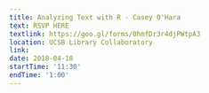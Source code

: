 ```yaml
---
title: Analyzing Text with R - Casey O'Hara
text: RSVP HERE
textlink: https://goo.gl/forms/0hmfDr3r4djPWtpA3
location: UCSB Library Collaboratory
link: 
date: 2018-04-18
startTime: '11:30'
endTime: '1:00'
---
```

